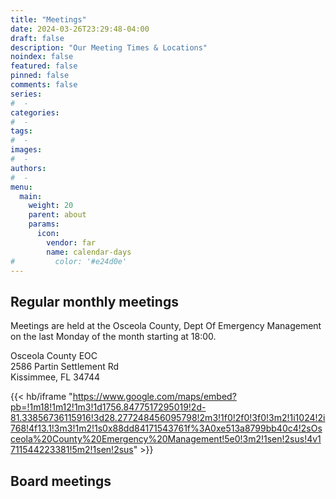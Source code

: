 ```yaml
---
title: "Meetings"
date: 2024-03-26T23:29:48-04:00
draft: false
description: "Our Meeting Times & Locations"
noindex: false
featured: false
pinned: false
comments: false
series:
#  - 
categories:
#  - 
tags:
#  - 
images:
#  - 
authors:
#  -
menu:
  main:
    weight: 20
    parent: about
    params:
      icon:
        vendor: far
        name: calendar-days
#         color: '#e24d0e'
---
```


## Regular monthly meetings

Meetings are held at the Osceola County, Dept Of Emergency Management on the last Monday of the month starting at 18:00.

Osceola County EOC</br>
2586 Partin Settlement Rd</br>
Kissimmee, FL 34744

{{< hb/iframe "https://www.google.com/maps/embed?pb=!1m18!1m12!1m3!1d1756.8477517295019!2d-81.33856736115916!3d28.277248456095798!2m3!1f0!2f0!3f0!3m2!1i1024!2i768!4f13.1!3m3!1m2!1s0x88dd84171543761f%3A0xe513a8799bb40c4!2sOsceola%20County%20Emergency%20Management!5e0!3m2!1sen!2sus!4v1711544223381!5m2!1sen!2sus" >}}

## Board meetings
